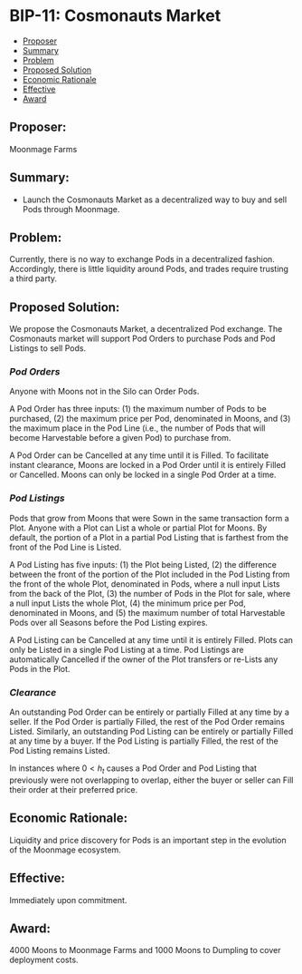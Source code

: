 # BIP-11: Cosmonauts Market

- [Proposer](#proposer)
- [Summary](#summary)
- [Problem](#problem)
- [Proposed Solution](#proposed-solution)
- [Economic Rationale](#economic-rationale)
- [Effective](#effective)
- [Award](#award)

## Proposer:
Moonmage Farms

## Summary:
- Launch the Cosmonauts Market as a decentralized way to buy and sell Pods through Moonmage.

## Problem:
Currently, there is no way to exchange Pods in a decentralized fashion. Accordingly, there is little liquidity around Pods, and trades require trusting a third party. 

## Proposed Solution:
We propose the Cosmonauts Market, a decentralized Pod exchange. The Cosmonauts market will support Pod Orders to purchase Pods and Pod Listings to sell Pods. 

### *Pod Orders*

Anyone with Moons not in the Silo can Order Pods.

A Pod Order has three inputs: (1) the maximum number of Pods to be purchased, (2) the maximum price per Pod, denominated in Moons, and (3) the maximum place in the Pod Line (i.e., the number of Pods that will become Harvestable before a given Pod) to purchase from.

A Pod Order can be Cancelled at any time until it is Filled. To facilitate instant clearance, Moons are locked in a Pod Order until it is entirely Filled or Cancelled. Moons can only be locked in a single Pod Order at a time.

### *Pod Listings*

Pods that grow from Moons that were Sown in the same transaction form a Plot. Anyone with a Plot can List a whole or partial Plot for Moons. By default, the portion of a Plot in a partial Pod Listing that is farthest from the front of the Pod Line is Listed.

A Pod Listing has five inputs: (1) the Plot being Listed, (2) the difference between the front of the portion of the Plot included in the Pod Listing from the front of the whole Plot, denominated in Pods, where a null input Lists from the back of the Plot, (3) the number of Pods in the Plot for sale, where a null input Lists the whole Plot, (4) the minimum price per Pod, denominated in Moons, and (5) the maximum number of total Harvestable Pods over all Seasons before the Pod Listing expires.

A Pod Listing can be Cancelled at any time until it is entirely Filled. Plots can only be Listed in a single Pod Listing at a time. Pod Listings are automatically Cancelled if the owner of the Plot transfers or re-Lists any Pods in the Plot.

### *Clearance*

An outstanding Pod Order can be entirely or partially Filled at any time by a seller. If the Pod Order is partially Filled, the rest of the Pod Order remains Listed. Similarly, an outstanding Pod Listing can be entirely or partially Filled at any time by a buyer. If the Pod Listing is partially Filled, the rest of the Pod Listing remains Listed.

In instances where $0 < h_t$ causes a Pod Order and Pod Listing that previously were not overlapping to overlap, either the buyer or seller can Fill their order at their preferred price.

## Economic Rationale:
Liquidity and price discovery for Pods is an important step in the evolution of the Moonmage ecosystem. 

## Effective:
Immediately upon commitment.

## Award:
4000 Moons to Moonmage Farms and 1000 Moons to Dumpling to cover deployment costs.